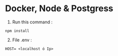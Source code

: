 # Docker, Node & Postgress

1. Run this command :
```
npm install 
```

2. File .env : 
```
HOST= <localhost ó Ip>
```